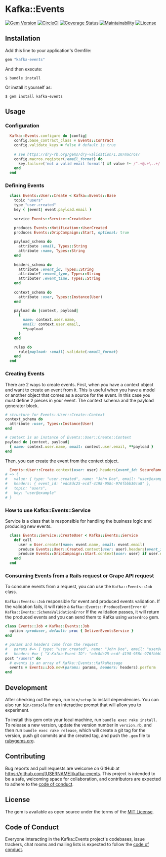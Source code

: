 # Kafka::Events

[![Gem Version](https://badge.fury.io/rb/kafka-events.svg)](https://badge.fury.io/rb/kafka-events)
[![CircleCI](https://dl.circleci.com/status-badge/img/gh/webgago/kafka-events/tree/main.svg?style=svg)](https://dl.circleci.com/status-badge/redirect/gh/webgago/kafka-events/tree/main)
[![Coverage Status](https://coveralls.io/repos/github/webgago/kafka-events/badge.svg)](https://coveralls.io/github/webgago/kafka-events)
[![Maintainability](https://api.codeclimate.com/v1/badges/60b75840d88b7646bd73/maintainability)](https://codeclimate.com/github/webgago/kafka-events/maintainability)
[![License](https://img.shields.io/github/license/webgago/kafka-events)](https://github.com/webgago/kafka-events/blob/main/LICENSE)

## Installation

Add this line to your application's Gemfile:

```ruby
gem "kafka-events"
```

And then execute:

    $ bundle install

Or install it yourself as:

    $ gem install kafka-events

## Usage

### Configuration

```ruby
  Kafka::Events.configure do |config|
    config.base_contract_class = Events::Contract
    config.validate_keys = false # default is true 
    
    # see https://dry-rb.org/gems/dry-validation/1.10/macros/
    config.macros.register(:email_format) do
      key.failure('not a valid email format') if value !~ /^.+@.+\..+/
    end
  end
```

### Defining Events

```ruby
  class Events::User::Create < Kafka::Events::Base
    topic "users"
    type "user.created"
    key { |event| event.payload.email }
    
    service Events::Service::CreateUser

    produces Events::Notification::UserCreated
    produces Events::DripCampaign::Start, optional: true
    
    payload_schema do
      attribute :email, Types::String
      attribute :name, Types::String
    end
  
    headers_schema do
      attribute :event_id, Types::String
      attribute? :event_type, Types::String
      attribute? :event_time, Types::String
    end
  
    context_schema do
      attribute :user, Types::Instance(User)
    end

    payload do |context, payload|
      {
        name: context.user.name,
        email: context.user.email,
        **payload
      }
    end

    rules do
      rule(payload: :email).validate(:email_format)
    end
  end
```

### Creating Events

There are 2 ways to create events.
First, when you have a context object and want to create an event from it.
This is useful when you have a model or another object that comes as a source for the event.
In this case you must define 2 pieces in your event. The context schema and the payload generator block.

```ruby
# structure for Events::User::Create::Context
context_schema do
  attribute :user, Types::Instance(User)
end

# context is an instance of Events::User::Create::Context
payload do |context, payload|
  { name: context.user.name, email: context.user.email, **payload }  
end
```

Then, you can create the event from the context object.

```ruby
  Events::User::Create.context(user: user).headers(event_id: SecureRandom.uuid).to_h
# => {
#   value: { type: "user.created", name: "John Doe", email: "user@example" },
#   headers: { event_id: "edc8dc25-ecdf-4198-958c-976fbbb30ca8" },
#   topic: "users",
#   key: "user@example"
# }
```

### How to use Kafka::Events::Service

Service is a class that is responsible for handling the business logic and producing new events.

```ruby
  class Events::Service::CreateUser < Kafka::Events::Service
    def call
      user = User.create!(name: event.name, email: event.email)
      produce Events::User::Created.context(user: user).headers(event_id: SecureRandom.uuid)
      produce Events::DripCampaign::Start.context(user: user) if user.drip_campaign?
    end
  end
```

### Consuming Events from a Rails request or Grape API request

To consume events from a request, you can use the `Kafka::Events::Job` class.

`Kafka::Events::Job` responsible for event and produced events validation.
If the validation fails, it will raise a `Kafka::Events::ProduceEventError` or `Kafka::Events::SchemaValidationError`
If the validation passes, it will return the produced events and you can send them to Kafka using `waterdrop` gem.


```ruby
class Events::Job < Kafka::Events::Job
  option :producer, default: proc { DeliverEventsService }
end

# params and headers come from the request
#   params #=> { type: "user.created", name: "John Doe", email: "user@example" }
#   headers #=> { "X-Kafka-Event-ID": "edc8dc25-ecdf-4198-958c-976fbbb30ca8" }
post "/users" do
  # events is an array of Kafka::Events::KafkaMessage
  events = Events::Job.new(params: params, headers: headers).perform
end
```

## Development

After checking out the repo, run `bin/setup` to install dependencies. You can also run `bin/console` for an interactive prompt that will allow you to experiment.

To install this gem onto your local machine, run `bundle exec rake install`. To release a new version, update the version number in `version.rb`, and then run `bundle exec rake release`, which will create a git tag for the version, push git commits and the created tag, and push the `.gem` file to [rubygems.org](https://rubygems.org).

## Contributing

Bug reports and pull requests are welcome on GitHub at https://github.com/[USERNAME]/kafka-events. This project is intended to be a safe, welcoming space for collaboration, and contributors are expected to adhere to the [code of conduct](https://github.com/[USERNAME]/kafka-events/blob/main/CODE_OF_CONDUCT.md).

## License

The gem is available as open source under the terms of the [MIT License](https://opensource.org/licenses/MIT).

## Code of Conduct

Everyone interacting in the Kafka::Events project's codebases, issue trackers, chat rooms and mailing lists is expected to follow the [code of conduct](https://github.com/[USERNAME]/kafka-events/blob/main/CODE_OF_CONDUCT.md).
